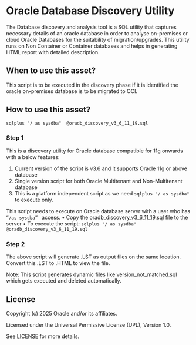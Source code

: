 # Oracle Database Discovery Utility

The Database discovery and analysis tool is a SQL utility that captures necessary details of an oracle database in order to analyse on-premises or cloud Oracle Databases for the suitability of migration/upgrades. This utility runs on Non Container or Container databases and helps in generating HTML report with detailed description.

## When to use this asset?

This script is to be executed in the discovery phase if it is identified the oracle on-premises database is to be migrated to OCI.

## How to use this asset?
```
sqlplus "/ as sysdba"  @oradb_discovery_v3_6_11_19.sql
```

### Step 1
This is a discovery utility for Oracle database compatible for 11g onwards with a below features:
1.	Current version of the script is v3.6 and it supports Oracle 11g or above database
2.	Single version script for both Oracle Multitenant and  Non-Multitenant database
3.	This is a platform independent script as we need `sqlplus "/ as sysdba" ` to execute only.

This script needs to execute on Oracle database server with a user who has `“/as sysdba” ` access.
•	Copy the oradb_discovery_v3_6_11_19.sql file to the server
•	To execute the script: `sqlplus "/ as sysdba"  @oradb_discovery_v3_6_11_19.sql`

### Step 2
The above script will generate .LST as output files on the same location.  
Convert this .LST to .HTML to view the file.

Note: This script generates dynamic files like version_not_matched.sql which gets executed and deleted automatically.


## License
Copyright (c) 2025 Oracle and/or its affiliates.

Licensed under the Universal Permissive License (UPL), Version 1.0.

See [LICENSE](LICENSE) for more details.
